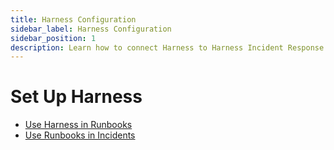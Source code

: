 ```yaml
---
title: Harness Configuration
sidebar_label: Harness Configuration
sidebar_position: 1
description: Learn how to connect Harness to Harness Incident Response.
---
```


# Set Up Harness

- [Use Harness in Runbooks](#)
- [Use Runbooks in Incidents](#)
